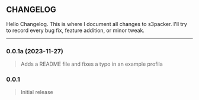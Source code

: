 ## CHANGELOG
Hello Changelog. This is where I document all changes to s3packer. I'll try to record every bug fix, feature addition, 
or minor tweak. 

---

### **0.0.1a** (2023-11-27)
> Adds a README file and fixes a typo in an example profila

### **0.0.1**
> Initial release

